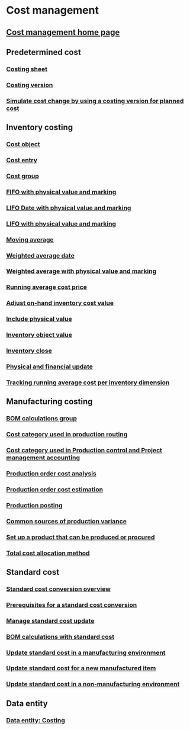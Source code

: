 # Cost management
## [Cost management home page](cost-management\cost-management.md)
## Predetermined cost
### [Costing sheet](cost-management\costing-sheets.md)
### [Costing version](cost-management\costing-versions.md)
### [Simulate cost change by using a costing version for planned cost](cost-management\simulate-cost-changes-costing-version-planned-costs.md)
## Inventory costing
### [Cost object](cost-management\cost-object.md)
### [Cost entry](cost-management\cost-entries.md)
### [Cost group](cost-management\cost-groups.md)
### [FIFO with physical value and marking](cost-management\fifo-physical-value-marking.md)
### [LIFO Date with physical value and marking](cost-management\lifo-date-physical-value-marking.md)
### [LIFO with physical value and marking](cost-management\lifo-physical-value-marking.md)
### [Moving average](cost-management\moving-average.md)
### [Weighted average date](cost-management\weighted-average-date.md)
### [Weighted average with physical value and marking](cost-management\weighted-average-physical-value-marking.md)
### [Running average cost price](cost-management\running-average-cost-price.md)
### [Adjust on-hand inventory cost value](cost-management\adjust-hand-inventory-cost-values.md)
### [Include physical value](cost-management\include-physical-value.md)
### [Inventory object value](cost-management\physical-quantity.md)
### [Inventory close](cost-management\inventory-close.md)
### [Physical and financial update](cost-management\physical-financial-updates.md)
### [Tracking running average cost per inventory dimension](cost-management\track-running-average-cost-per-inventory-dimension.md)
## Manufacturing costing
### [BOM calculations group](cost-management\bom-calculation-groups.md)
### [Cost category used in production routing](cost-management\cost-categories-used-production-routings.md)
### [Cost category used in Production control and Project management accounting](cost-management\cost-categories-used-production-control-project-management-accounting.md)
### [Production order cost analysis](cost-management\production-order-cost-analysis.md)
### [Production order cost estimation](cost-management\production-order-cost-estimation.md)
### [Production posting](cost-management\production-posting.md)
### [Common sources of production variance](cost-management\common-sources-of-production-variances.md)
### [Set up a product that can be produced or procured](cost-management\manufactured-items-treated-as-purchased-items.md)
### [Total cost allocation method](cost-management\methodology-total-cost-allocation.md)
## Standard cost
### [Standard cost conversion overview](cost-management\standard-cost-conversion-overview.md)
### [Prerequisites for a standard cost conversion](cost-management\prerequisites-standard-cost-conversion.md)
### [Manage standard cost update](cost-management\manage-standard-cost-updates.md)
### [BOM calculations with standard cost](cost-management\information-used-bom-calculations-standard-costs.md)
### [Update standard cost in a manufacturing environment](cost-management\update-standard-costs-manufacturing-environment.md)
### [Update standard cost for a new manufactured item](cost-management\update-standard-costs-new-manufactured-item.md)
### [Update standard cost in a non-manufacturing environment](cost-management\update-standard-costs-non-manufacturing-environment.md)
## Data entity
### [Data entity: Costing](cost-management\data-entities-costing.md)

